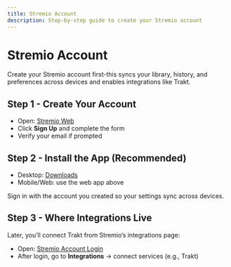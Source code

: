 ```yaml
---
title: Stremio Account
description: Step-by-step guide to create your Stremio account
---
```


# Stremio Account

Create your Stremio account first-this syncs your library, history, and preferences across devices and enables integrations like Trakt.

## Step 1 - Create Your Account

- Open: [Stremio Web](https://web.stremio.com/#/intro)
- Click **Sign Up** and complete the form
- Verify your email if prompted

## Step 2 - Install the App (Recommended)

- Desktop: [Downloads](https://www.stremio.com/downloads)
- Mobile/Web: use the web app above

Sign in with the account you created so your settings sync across devices.

## Step 3 - Where Integrations Live

Later, you’ll connect Trakt from Stremio’s integrations page:

- Open: [Stremio Account Login](https://www.stremio.com/login)
- After login, go to **Integrations** → connect services (e.g., Trakt)
